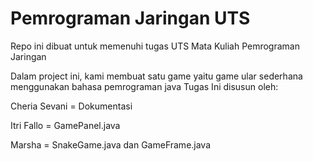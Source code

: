 # Pemrograman Jaringan UTS
Repo ini dibuat untuk memenuhi tugas UTS Mata Kuliah Pemrograman Jaringan

Dalam project ini, kami membuat satu game yaitu game ular sederhana menggunakan bahasa pemrograman java
Tugas Ini disusun oleh:

Cheria Sevani = Dokumentasi

Itri Fallo = GamePanel.java

Marsha = SnakeGame.java dan GameFrame.java
